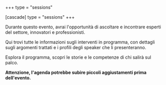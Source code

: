 +++
type = "sessions"

[cascade]
type = "sessions"
+++


Durante questo evento, avrai l'opportunità di ascoltare e incontrare esperti del settore, innovatori e professionisti.

Qui trovi tutte le informazioni sugli interventi in programma, con dettagli sugli argomenti trattati e i profili degli speaker che li presenteranno.

Esplora il programma, scopri le storie e le competenze di chi salirà sul palco.

**Attenzione, l'agenda potrebbe subire piccoli aggiustamenti prima dell'evento.**
